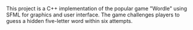 This project is a C++ implementation of the popular game "Wordle" using SFML for graphics and user interface. The game challenges players to guess a hidden five-letter word within six attempts.
